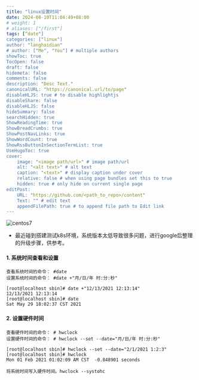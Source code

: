 ```yaml
---
title: "linux设置时间"
date: 2024-08-10T11:04:49+08:00 
# weight: 1
# aliases: ["/first"]
tags: [“date"]
categories: ["linux"]
author: "langhaidian"
# author: ["Me", "You"] # multiple authors
showToc: true
TocOpen: false
draft: false
hidemeta: false
comments: false
description: "Desc Text."
canonicalURL: "https://canonical.url/to/page"
disableHLJS: true # to disable highlightjs
disableShare: false
disableHLJS: false
hideSummary: false
searchHidden: true
ShowReadingTime: true
ShowBreadCrumbs: true
ShowPostNavLinks: true
ShowWordCount: true
ShowRssButtonInSectionTermList: true
UseHugoToc: true
cover:
    image: "<image path/url>" # image path/url
    alt: "<alt text>" # alt text
    caption: "<text>" # display caption under cover
    relative: false # when using page bundles set this to true
    hidden: true # only hide on current single page
editPost:
    URL: "https://github.com/<path_to_repo>/content"
    Text: "" # edit text
    appendFilePath: true # to append file path to Edit link
---
```


![centos7](/img/install-centos-7-logo.png)

* 最近碰到搭建测试k8s环境，系统版本太低导致很多问题，进行google后整理的升级步骤，供参考。

#### 1. 系统时间查看和设置

    查看系统时间的命令： #date
    设置系统时间的命令： #date +"月/日/年 时:分:秒"

    [root@localhost sbin]# date +"12/13/2021 12:13:14"
    12/13/2021 12:13:14
    [root@localhost sbin]# date
    Sat May 29 18:02:37 CST 2021


#### 2. 设置硬件时间

    查看硬件时间的命令： # hwclock
    设置硬件时间的命令： # hwclock --set --date="月/日/年 时:分:秒"

    [root@localhost sbin]# hwclock --set --date="2/1/2021 1:2:3"
    [root@localhost sbin]# hwclock
    Mon 01 Feb 2021 01:02:09 AM CST  -0.848901 seconds

    将系统时间写入硬件时间。hwclock --systohc